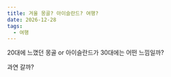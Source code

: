 ```yaml
---
title: 겨울 몽골? 아이슬란드? 여행?
date: 2026-12-28
tags:
  - 여행
---
```


20대에 느꼈던 몽골 or 아이슬란드가 30대에는 어떤 느낌일까?

과연 갈까?

